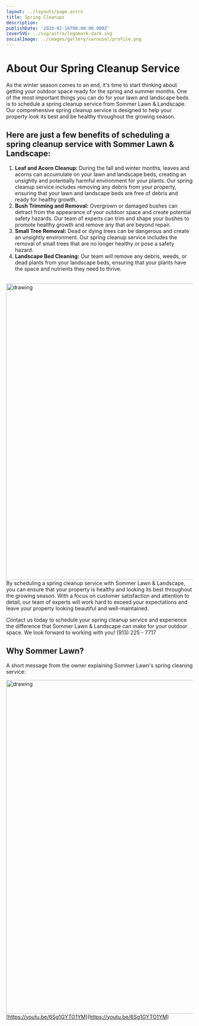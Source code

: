 ```yaml
---
layout: ../layouts/page.astro
title: Spring Cleanups
description:
publishDate: '2023-02-16T00:00:00.000Z'
coverSVG: ../svg/astro/logomark-dark.svg
socialImage: ../images/gallery/carousel/profile.png
---
```



# About Our Spring Cleanup Service
As the winter season comes to an end, it's time to start thinking about getting your outdoor space ready for the spring and summer months. One of the most important things you can do for your lawn and landscape beds is to schedule a spring cleanup service from Sommer Lawn & Landscape. Our comprehensive spring cleanup service is designed to help your property look its best and be healthy throughout the growing season.

## Here are just a few benefits of scheduling a spring cleanup service with Sommer Lawn & Landscape:

1. **Leaf and Acorn Cleanup:** During the fall and winter months, leaves and acorns can accumulate on your lawn and landscape beds, creating an unsightly and potentially harmful environment for your plants. Our spring cleanup service includes removing any debris from your property, ensuring that your lawn and landscape beds are free of debris and ready for healthy growth.
2. **Bush Trimming and Removal:** Overgrown or damaged bushes can detract from the appearance of your outdoor space and create potential safety hazards. Our team of experts can trim and shape your bushes to promote healthy growth and remove any that are beyond repair.
3. **Small Tree Removal:** Dead or dying trees can be dangerous and create an unsightly environment. Our spring cleanup service includes the removal of small trees that are no longer healthy or pose a safety hazard.
4. **Landscape Bed Cleaning:** Our team will remove any debris, weeds, or dead plants from your landscape beds, ensuring that your plants have the space and nutrients they need to thrive.
<br>
<img src="assets/springcleanuptruck.b59fe750_1dCB2X.png" alt="drawing" width="800" />
By scheduling a spring cleanup service with Sommer Lawn & Landscape, you can ensure that your property is healthy and looking its best throughout the growing season. With a focus on customer satisfaction and attention to detail, our team of experts will work hard to exceed your expectations and leave your property looking beautiful and well-maintained.

Contact us today to schedule your spring cleanup service and experience the difference that Sommer Lawn & Landscape can make for your outdoor space. We look forward to working with you! (913) 225 - 7717


## Why Sommer Lawn?
A short message from the owner explaining Sommer Lawn's spring cleaning service:

<a href="https://youtu.be/rO_Dfi4OqHo"> <img src="/assets/springcleanupsthumbnail.01702b20_ZkT1CL.png" alt="drawing" width="900"/> </a>
[https://youtu.be/6Sg1GYTO1YM](https://youtu.be/6Sg1GYTO1YM)
